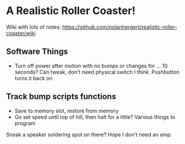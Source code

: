 # A Realistic Roller Coaster!

Wiki with lots of notes: https://github.com/nolanhergert/realistic-roller-coaster/wiki


## Software Things
  * Turn off power after motion with no bumps or changes for ... 10 seconds? Can tweak, don't need physical switch I think. Pushbutton turns it back on

## Track bump scripts functions
  * Save to memory slot, restore from memory
  * Go set speed until top of hill, then halt for a little? Various things to program

Sneak a speaker soldering spot on there? Hope I don't need an amp. 